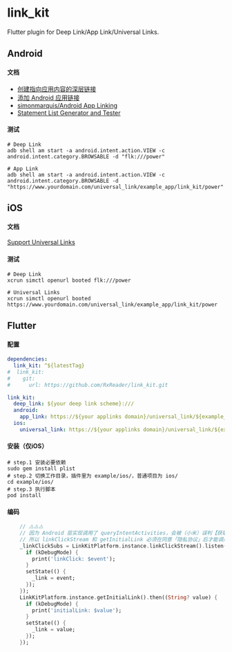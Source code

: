 # link_kit

Flutter plugin for Deep Link/App Link/Universal Links.

## Android

#### 文档

* [创建指向应用内容的深层链接](https://developer.android.com/training/app-links/deep-linking)
* [添加 Android 应用链接](https://developer.android.com/studio/write/app-link-indexing.html)
* [simonmarquis/Android App Linking](https://simonmarquis.github.io/Android-App-Linking/)
* [Statement List Generator and Tester](https://developers.google.com/digital-asset-links/tools/generator)

#### 测试

```shell
# Deep Link
adb shell am start -a android.intent.action.VIEW -c android.intent.category.BROWSABLE -d "flk:///power"
```

```shell
# App Link
adb shell am start -a android.intent.action.VIEW -c android.intent.category.BROWSABLE -d "https://www.yourdomain.com/universal_link/example_app/link_kit/power"
```

## iOS

#### 文档

[Support Universal Links](https://developer.apple.com/library/archive/documentation/General/Conceptual/AppSearch/UniversalLinks.html)

#### 测试

```shell
# Deep Link
xcrun simctl openurl booted flk:///power
```

```shell
# Universal Links
xcrun simctl openurl booted https://www.yourdomain.com/universal_link/example_app/link_kit/power
```

## Flutter

#### 配置

```yaml
dependencies:
  link_kit: ^${latestTag}
#  link_kit:
#    git:
#      url: https://github.com/RxReader/link_kit.git

link_kit:
  deep_link: ${your deep link scheme}:///
  android:
    app_link: https://${your applinks domain}/universal_link/${example_app}/link_kit/ # 可选配置
  ios:
    universal_link: https://${your applinks domain}/universal_link/${example_app}/link_kit/ # 可选配置
```

#### 安装（仅iOS）

```shell
# step.1 安装必要依赖
sudo gem install plist
# step.2 切换工作目录，插件里为 example/ios/，普通项目为 ios/
cd example/ios/
# step.3 执行脚本
pod install
```

#### 编码

```dart
    // ⚠️⚠️⚠️
    // 因为 Android 层实现调用了 queryIntentActivities，会被（小米）误判【获取安装列表】
    // 所以 linkClickStream 和 getInitialLink 必须在同意「隐私协议」后才能调用
    _linkClickSubs = LinkKitPlatform.instance.linkClickStream().listen((String event) {
      if (kDebugMode) {
        print('linkClick: $event');
      }
      setState(() {
        _link = event;
      });
    });
    LinkKitPlatform.instance.getInitialLink().then((String? value) {
      if (kDebugMode) {
        print('initialLink: $value');
      }
      setState(() {
        _link = value;
      });
    });
```

